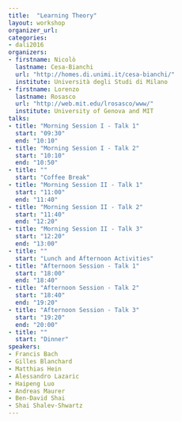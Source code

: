 ```yaml
---
title:  "Learning Theory"
layout: workshop
organizer_url: 
categories:
- dali2016
organizers:
- firstname: Nicolò 
  lastname: Cesa-Bianchi
  url: "http://homes.di.unimi.it/cesa-bianchi/"
  institute: Università degli Studi di Milano 
- firstname: Lorenzo
  lastname: Rosasco
  url: "http://web.mit.edu/lrosasco/www/"
  institute: University of Genova and MIT
talks:
- title: "Morning Session I - Talk 1"
  start: "09:30"
  end: "10:10"
- title: "Morning Session I - Talk 2"
  start: "10:10"
  end: "10:50"
- title: ""
  start: "Coffee Break"
- title: "Morning Session II - Talk 1"
  start: "11:00"
  end: "11:40"
- title: "Morning Session II - Talk 2"
  start: "11:40"
  end: "12:20"
- title: "Morning Session II - Talk 3"
  start: "12:20"
  end: "13:00"
- title: ""
  start: "Lunch and Afternoon Activities"
- title: "Afternoon Session - Talk 1"
  start: "18:00"
  end: "18:40"
- title: "Afternoon Session - Talk 2"
  start: "18:40"
  end: "19:20"
- title: "Afternoon Session - Talk 3"
  start: "19:20"
  end: "20:00"
- title: ""
  start: "Dinner"
speakers:
- Francis Bach 
- Gilles Blanchard 
- Matthias Hein 
- Alessandro Lazaric 
- Haipeng Luo 
- Andreas Maurer 
- Ben-David Shai
- Shai Shalev-Shwartz 
---
```

